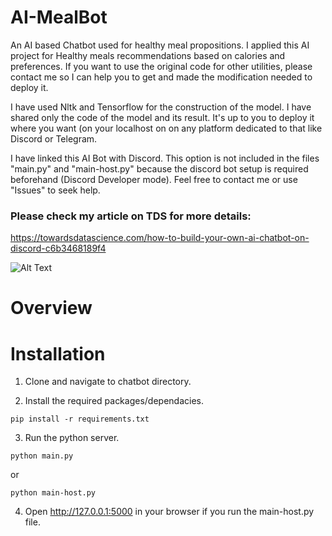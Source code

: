# AI-MealBot
An AI based Chatbot used for healthy meal propositions. I applied this AI project for Healthy meals recommendations based on calories and preferences. If you want to use the original code for other utilities, please contact me so I can help you to get and made the modification needed to deploy it. 

I have used Nltk and Tensorflow for the construction of the model. I have shared only the code of the model and its result. It's up to you to deploy it where you want (on your localhost on on any platform dedicated to that like Discord or Telegram. 

I have linked this AI Bot with Discord. This option is not included in the files "main.py" and "main-host.py" because the discord bot setup is required beforehand (Discord Developer mode). Feel free to contact me or use "Issues" to seek help.

### Please check my article on TDS for more details: 
https://towardsdatascience.com/how-to-build-your-own-ai-chatbot-on-discord-c6b3468189f4

![Alt Text](https://media.giphy.com/media/hVlYEexgKvttKtqhFx/giphy.gif)

# Overview

# Installation
1. Clone and navigate to chatbot directory.

2. Install the required packages/dependacies.
```
pip install -r requirements.txt
```

3. Run the python server.
```
python main.py 
```
or 
```
python main-host.py
```

4. Open http://127.0.0.1:5000 in your browser if you run the main-host.py file.
